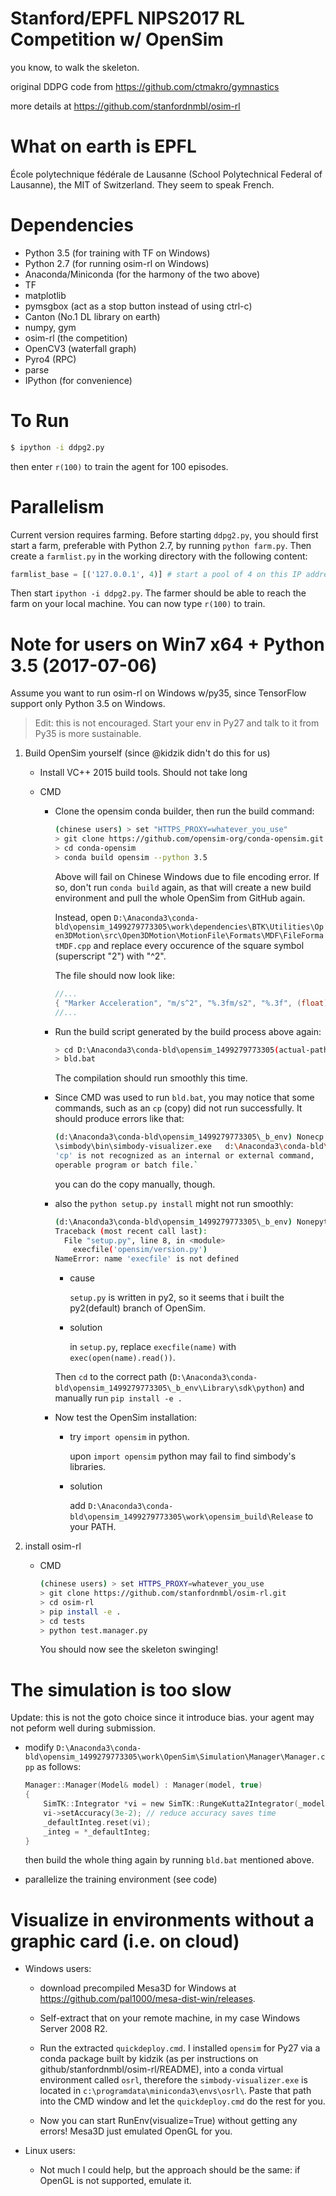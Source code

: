# Stanford/EPFL NIPS2017 RL Competition w/ OpenSim

you know, to walk the skeleton.

original DDPG code from <https://github.com/ctmakro/gymnastics>

more details at <https://github.com/stanfordnmbl/osim-rl>

# What on earth is EPFL

École polytechnique fédérale de Lausanne (School Polytechnical Federal of Lausanne), the MIT of Switzerland. They seem to speak French.

# Dependencies

  - Python 3.5 (for training with TF on Windows)
  - Python 2.7 (for running osim-rl on Windows)
  - Anaconda/Miniconda (for the harmony of the two above)
  - TF
  - matplotlib
  - pymsgbox (act as a stop button instead of using ctrl-c)
  - Canton (No.1 DL library on earth)
  - numpy, gym
  - osim-rl (the competition)
  - OpenCV3 (waterfall graph)
  - Pyro4 (RPC)
  - parse
  - IPython (for convenience)

# To Run

```bash
$ ipython -i ddpg2.py
```

then enter `r(100)` to train the agent for 100 episodes.

# Parallelism


Current version requires farming. Before starting `ddpg2.py`, you should first start a farm, preferable with Python 2.7, by running `python farm.py`. Then create a `farmlist.py` in the working directory with the following content:

```py
farmlist_base = [('127.0.0.1', 4)] # start a pool of 4 on this IP address
```

Then start `ipython -i ddpg2.py`. The farmer should be able to reach the farm on your local machine. You can now type `r(100)` to train.

# Note for users on Win7 x64 + Python 3.5 (2017-07-06)

Assume you want to run osim-rl on Windows w/py35, since TensorFlow support only Python 3.5 on Windows.

> Edit: this is not encouraged. Start your env in Py27 and talk to it from Py35 is more sustainable.

1. Build OpenSim yourself (since @kidzik didn't do this for us)
    - Install VC++ 2015 build tools. Should not take long

    - CMD
        - Clone the opensim conda builder, then run the build command:

            ```bash
            (chinese users) > set "HTTPS_PROXY=whatever_you_use"
            > git clone https://github.com/opensim-org/conda-opensim.git
            > cd conda-opensim
            > conda build opensim --python 3.5
            ```

            Above will fail on Chinese Windows due to file encoding error. If so, don't run `conda build` again, as that will create a new build environment and pull the whole OpenSim from GitHub again.

            Instead, open `D:\Anaconda3\conda-bld\opensim_1499279773305\work\dependencies\BTK\Utilities\Open3DMotion\src\Open3DMotion\MotionFile\Formats\MDF\FileFormatMDF.cpp` and replace every occurence of the square symbol (superscript "2") with "^2".

            The file should now look like:
            ```c
            //...
            { "Marker Acceleration", "m/s^2", "%.3fm/s2", "%.3f", (float)0.05},
            //...
            ```

        - Run the build script generated by the build process above again:

            ```bash
            > cd D:\Anaconda3\conda-bld\opensim_1499279773305(actual-path-may-vary)\work
            > bld.bat
            ```

            The compilation should run smoothly this time.

        - Since CMD was used to run `bld.bat`, you may notice that some commands, such as an `cp` (copy) did not run successfully. It should produce errors like that:

            ```bash
            (d:\Anaconda3\conda-bld\opensim_1499279773305\_b_env) Nonecp d:\Anaconda3\conda-bld\opensim_1499279773305\_b_env\Library
            \simbody\bin\simbody-visualizer.exe   d:\Anaconda3\conda-bld\opensim_1499279773305\_b_env\simbody-visualizer.exe
            'cp' is not recognized as an internal or external command,
            operable program or batch file.`
            ```

            you can do the copy manually, though.

        - also the `python setup.py install` might not run smoothly:

            ```bash
            (d:\Anaconda3\conda-bld\opensim_1499279773305\_b_env) Nonepython setup.py install
            Traceback (most recent call last):
              File "setup.py", line 8, in <module>
                execfile('opensim/version.py')
            NameError: name 'execfile' is not defined
            ```

            - cause

              `setup.py` is written in py2, so it seems that i built the py2(default) branch of OpenSim.

            - solution

              in `setup.py`, replace `execfile(name)` with `exec(open(name).read())`.

            Then `cd` to the correct path (`D:\Anaconda3\conda-bld\opensim_1499279773305\_b_env\Library\sdk\python`) and manually run `pip install -e .`

      - Now test the OpenSim installation:
          - try `import opensim` in python.

            upon `import opensim` python may fail to find simbody's libraries.

          - solution

            add `D:\Anaconda3\conda-bld\opensim_1499279773305\work\opensim_build\Release` to your PATH.

2. install osim-rl
    - CMD

        ```bash
        (chinese users) > set HTTPS_PROXY=whatever_you_use
        > git clone https://github.com/stanfordnmbl/osim-rl.git
        > cd osim-rl
        > pip install -e .
        > cd tests
        > python test.manager.py
        ```

        You should now see the skeleton swinging!

# The simulation is too slow

Update: this is not the goto choice since it introduce bias. your agent may not peform well during submission.

- modify `D:\Anaconda3\conda-bld\opensim_1499279773305\work\OpenSim\Simulation\Manager\Manager.cpp` as follows:

    ```c
    Manager::Manager(Model& model) : Manager(model, true)
    {
        SimTK::Integrator *vi = new SimTK::RungeKutta2Integrator(_model->getMultibodySystem());
        vi->setAccuracy(3e-2); // reduce accuracy saves time
        _defaultInteg.reset(vi);
        _integ = *_defaultInteg;
    }
    ```

    then build the whole thing again by running `bld.bat` mentioned above.

- parallelize the training environment (see code)


# Visualize in environments without a graphic card (i.e. on cloud)

- Windows users:
    - download precompiled Mesa3D for Windows at <https://github.com/pal1000/mesa-dist-win/releases>. 
    - Self-extract that on your remote machine, in my case Windows Server 2008 R2. 
    
    - Run the extracted `quickdeploy.cmd`. I installed `opensim` for Py27 via a conda package built by kidzik (as per instructions on github/stanfordnmbl/osim-rl/README), into a conda virtual environment called `osrl`, therefore the `simbody-visualizer.exe` is located in `c:\programdata\miniconda3\envs\osrl\`. Paste that path into the CMD window and let the `quickdeploy.cmd` do the rest for you. 
    - Now you can start RunEnv(visualize=True) without getting any errors! Mesa3D just emulated OpenGL for you.
    
- Linux users:
    - Not much I could help, but the approach should be the same: if OpenGL is not supported, emulate it.
